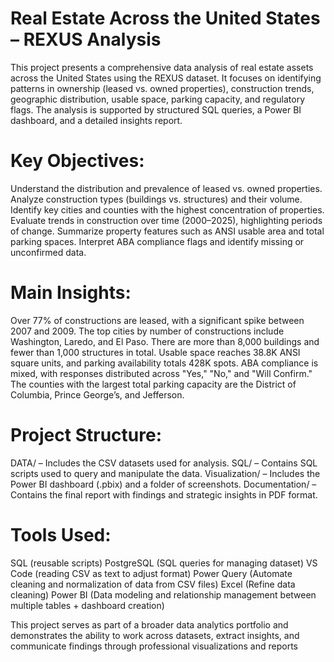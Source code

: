 # Real Estate Across the United States – REXUS Analysis
This project presents a comprehensive data analysis of real estate assets across the United States using the REXUS dataset. It focuses on identifying patterns in ownership (leased vs. owned properties), construction trends, geographic distribution, usable space, parking capacity, and regulatory flags. The analysis is supported by structured SQL queries, a Power BI dashboard, and a detailed insights report.

# Key Objectives:
Understand the distribution and prevalence of leased vs. owned properties.
Analyze construction types (buildings vs. structures) and their volume.
Identify key cities and counties with the highest concentration of properties.
Evaluate trends in construction over time (2000–2025), highlighting periods of change.
Summarize property features such as ANSI usable area and total parking spaces.
Interpret ABA compliance flags and identify missing or unconfirmed data.

# Main Insights:
Over 77% of constructions are leased, with a significant spike between 2007 and 2009.
The top cities by number of constructions include Washington, Laredo, and El Paso.
There are more than 8,000 buildings and fewer than 1,000 structures in total.
Usable space reaches 38.8K ANSI square units, and parking availability totals 428K spots.
ABA compliance is mixed, with responses distributed across "Yes," "No," and "Will Confirm."
The counties with the largest total parking capacity are the District of Columbia, Prince George’s, and Jefferson.

# Project Structure:
DATA/ – Includes the CSV datasets used for analysis.
SQL/ – Contains SQL scripts used to query and manipulate the data.
Visualization/ – Includes the Power BI dashboard (.pbix) and a folder of screenshots.
Documentation/ – Contains the final report with findings and strategic insights in PDF format.

# Tools Used:
SQL (reusable scripts)
PostgreSQL (SQL queries for managing dataset)
VS Code (reading CSV as text to adjust format)
Power Query (Automate cleaning and normalization of data from CSV files)
Excel (Refine data cleaning)
Power BI (Data modeling and relationship management between multiple tables + dashboard creation)


This project serves as part of a broader data analytics portfolio and demonstrates the ability to work across datasets, extract insights, and communicate findings through professional visualizations and reports
